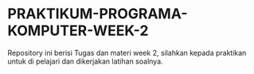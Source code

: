 # PRAKTIKUM-PROGRAMA-KOMPUTER-WEEK-2
Repository ini berisi Tugas dan materi week 2, silahkan kepada praktikan untuk di pelajari dan dikerjakan latihan soalnya.
